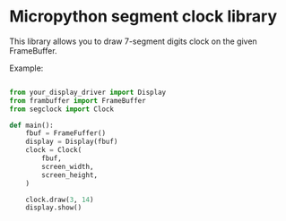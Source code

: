 # Micropython segment clock library

This library allows you to draw 7-segment digits clock on the given FrameBuffer.

Example:
```python

from your_display_driver import Display
from frambuffer import FrameBuffer
from segclock import Clock

def main():
    fbuf = FrameFuffer()
    display = Display(fbuf)
    clock = Clock(
        fbuf,
        screen_width,
        screen_height,
    )

    clock.draw(3, 14)
    display.show()

```

